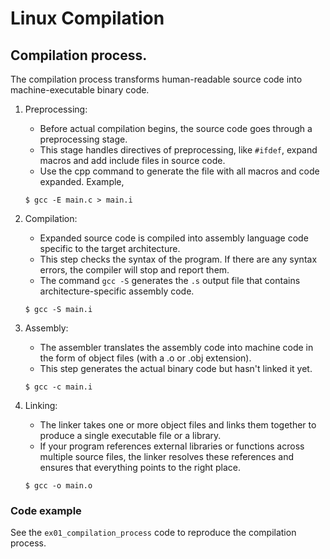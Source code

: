 # Linux Compilation

## Compilation process.

The compilation process transforms human-readable source code into machine-executable binary code.

1. Preprocessing:
    - Before actual compilation begins, the source code goes through a preprocessing stage.
    - This stage handles directives of preprocessing, like `#ifdef`, expand macros and add include files in source code.
    - Use the cpp command to generate the file with all macros and code expanded. Example,
    ```console
    $ gcc -E main.c > main.i
    ```

2. Compilation:
    - Expanded source code is compiled into assembly language code specific to the target architecture.
    - This step checks the syntax of the program. If there are any syntax errors, the compiler will stop and report them.
    - The command `gcc -S` generates the `.s` output file that contains architecture-specific assembly code.
    ```console
    $ gcc -S main.i
    ```

3. Assembly:
    - The assembler translates the assembly code into machine code in the form of object files (with a .o or .obj extension).
    - This step generates the actual binary code but hasn't linked it yet.
    ```console
    $ gcc -c main.i
    ```

4. Linking:
    - The linker takes one or more object files and links them together to produce a single executable file or a library.
    - If your program references external libraries or functions across multiple source files, the linker resolves these references and ensures that everything points to the right place.
    ```console
    $ gcc -o main.o
    ```

### Code example

See the `ex01_compilation_process` code to reproduce the compilation process.